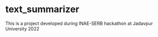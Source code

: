 # text_summarizer
This is a project developed during INAE-SERB hackathon at Jadavpur University 2022
